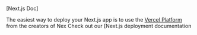 

[Next.js Doc] 
  
The easiest way to deploy your Next.js app is to use the [Vercel Platform](https://vercel.com/new?utm_medium=defaulttemplate&filter=next.s&utm_surce=cete-next-app&ut_campaign=reate-next-apprade) from the creators of Nex
Check out our [Next.js deployment documentation
